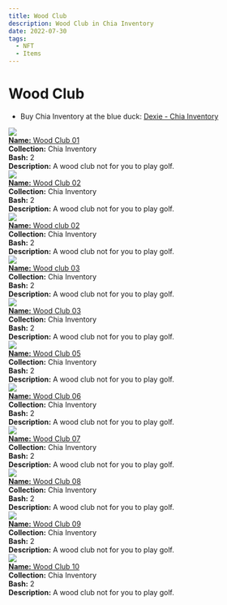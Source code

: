 ```yaml
---
title: Wood Club
description: Wood Club in Chia Inventory
date: 2022-07-30
tags:
  - NFT
  - Items
---
```


# Wood Club

- Buy Chia Inventory at the blue duck: [Dexie - Chia Inventory](https://dexie.space/offers/col16fpva26fhdjp2echs3cr7c30gzl7qe67hu9grtsjcqldz354asjsyzp6wx/xch)

<div class="item_thumbnail_detail">
<img src="https://w6pk4njolast4eclvstupewv5llkfp37bgjmzk2u6zz3vaq5pm.arweave.net/t5-6uNS5YJT4QS6ynR5LV6taiv38JksyrVPZzuoIde4"><br/>
<div><a href="https://www.spacescan.io/xch/coin/0xfbb4dbc4de0a8e100b3efba93f8fdd2ab97e16a302cff6b0911d930d13053d41"><strong>Name:</strong> Wood Club 01</a></div>
<div><strong>Collection:</strong> Chia Inventory</div>
<div><strong>Bash:</strong> 2</div>
<div><strong>Description:</strong> A wood club not for you to play golf.</div>
</div>
<div class="item_thumbnail_detail">
<img src="https://a3cnvns5xwt4zt2pfvizrms3p4hfnvieypsrai7o7uor3ai.arweave.net/BsTatl2_9p8zPTy1RmLJbfw_5W1Q_TD5R_Aj7v0dHYE"><br/>
<div><a href="https://www.spacescan.io/xch/coin/0x848e464b3eb49bb1f261470813f6cc89c6e57c1ebbbe37039b546f55aefce0c9"><strong>Name:</strong> Wood Club 02</a></div>
<div><strong>Collection:</strong> Chia Inventory</div>
<div><strong>Bash:</strong> 2</div>
<div><strong>Description:</strong> A wood club not for you to play golf.</div>
</div>
<div class="item_thumbnail_detail">
<img src="https://3ug7tb4bjnc4k5ljoaeb42levwmwklkqjlyyoiwvbmankfvi.arweave.net/3Q35h4FLRcV1aXAIHmlkrZllLVBK8Yc_i1QsA1Rao-g"><br/>
<div><a href="https://www.spacescan.io/xch/coin/0xd4269042abbd824d89c8c087acf9ec4144bd99b00338b519e7d268e2a9d941df"><strong>Name:</strong> Wood club 02</a></div>
<div><strong>Collection:</strong> Chia Inventory</div>
<div><strong>Bash:</strong> 2</div>
<div><strong>Description:</strong> A wood club not for you to play golf.</div>
</div>
<div class="item_thumbnail_detail">
<img src="https://xqxisjgoierj4bfa3zo3nnrst37wvyrjnxdzq52xpdnkptet.arweave.net/vC6JJM5BIp4EoN5dtrY_ynv9q4ilt-x5h3V3jap8yTg"><br/>
<div><a href="https://www.spacescan.io/xch/coin/0xa0a2813d83e869d66fe60387ebd12bb7ce8d3b59b49b4e440d4a4a76519f9803"><strong>Name:</strong> Wood club 03</a></div>
<div><strong>Collection:</strong> Chia Inventory</div>
<div><strong>Bash:</strong> 2</div>
<div><strong>Description:</strong> A wood club not for you to play golf.</div>
</div>
<div class="item_thumbnail_detail">
<img src="https://fixisgstjfm4azebpk6rlyd3htq6lelk466chz5oofiyxditvicq.arweave.net/Ki6JGlNJWcBkgXq9FeB7POHlkWrnvCPnrnFRi40TqgU"><br/>
<div><a href="https://www.spacescan.io/xch/coin/0xe6235ca7febae5079fd3a0bca7079655c99312b4e4e5cee64ec521742a8f3a06"><strong>Name:</strong> Wood Club 03</a></div>
<div><strong>Collection:</strong> Chia Inventory</div>
<div><strong>Bash:</strong> 2</div>
<div><strong>Description:</strong> A wood club not for you to play golf.</div>
</div>
<div class="item_thumbnail_detail">
<img src="https://6busoun2zzivarb4j2nhkqx5pmgmkzdxclc5wsaez2auvrxg44.arweave.net/8GknUbrOUVBEP_E6adUL9ewzFZHcSxdtIBM6BSsbm50"><br/>
<div><a href="https://www.spacescan.io/xch/coin/0xb9d9261c7bd3b190e27f7e1e24b14a4b3cfcece8e1b6d4c240cf6a4656d24917"><strong>Name:</strong> Wood Club 05</a></div>
<div><strong>Collection:</strong> Chia Inventory</div>
<div><strong>Bash:</strong> 2</div>
<div><strong>Description:</strong> A wood club not for you to play golf.</div>
</div>
<div class="item_thumbnail_detail">
<img src="https://yrptfpyfa2jmaknoyn42wobajqhij2xpor2fk54gyzcto6puwy.arweave.net/xF8yvwUGksAprsN5qzggTA6E6u90dFV3hs_ZFN3n0ts"><br/>
<div><a href="https://www.spacescan.io/xch/coin/0x53b2321d9446b1972bf84f17a41d2a0e379800601b860cd54c34886556b79690"><strong>Name:</strong> Wood Club 06</a></div>
<div><strong>Collection:</strong> Chia Inventory</div>
<div><strong>Bash:</strong> 2</div>
<div><strong>Description:</strong> A wood club not for you to play golf.</div>
</div>
<div class="item_thumbnail_detail">
<img src="https://gnnfhcnxfhhuicc6y55miruw5ogxprolc5ke2q34wu6xwuw4.arweave.net/M1pTibcpz0QIXsd6xEaW-6413xcsXVE1DfL_U9e1Lcg"><br/>
<div><a href="https://www.spacescan.io/xch/coin/0x103b7ae887f5141e328e9324b5a673d8bc9c79be7e40226cb41f1598ece516ff"><strong>Name:</strong> Wood Club 07</a></div>
<div><strong>Collection:</strong> Chia Inventory</div>
<div><strong>Bash:</strong> 2</div>
<div><strong>Description:</strong> A wood club not for you to play golf.</div>
</div>
<div class="item_thumbnail_detail">
<img src="https://dwhikh6kphixwqdhm2s6ordzmltxphdzyikkbeojwlycu2ielm2a.arweave.net/HY6FH8p50XtAZ2al50R5Yud3nHnCFKCRybLwKmkEWzQ"><br/>
<div><a href="https://www.spacescan.io/xch/coin/0xb886f9bd055907379830f57ffad106deab9e41d40abe39e646d8e0bc837dc377"><strong>Name:</strong> Wood Club 08</a></div>
<div><strong>Collection:</strong> Chia Inventory</div>
<div><strong>Bash:</strong> 2</div>
<div><strong>Description:</strong> A wood club not for you to play golf.</div>
</div>
<div class="item_thumbnail_detail">
<img src="https://c5pnxrfkxpxaeo6vu4ata4vf26sxdlxm2layg5dzziseau2a.arweave.net/F17bxKq7_7gI71acB_MHKl16Vxr-uzSwYN0ecokQFNA"><br/>
<div><a href="https://www.spacescan.io/xch/coin/0x0d30765e2f59c45785aaec64a1a3fbed79f7606b8aeca6790996c9daa2708d39"><strong>Name:</strong> Wood Club 09</a></div>
<div><strong>Collection:</strong> Chia Inventory</div>
<div><strong>Bash:</strong> 2</div>
<div><strong>Description:</strong> A wood club not for you to play golf.</div>
</div>
<div class="item_thumbnail_detail">
<img src="https://6b4fxnuqtrwyprrkjqry6avhauvaxakm2g52giuvvz63uc4fgi.arweave.net/8HhbtpCcbYfGKkwjjwKnBSoLgUzR_u6Mila59uguFMg"><br/>
<div><a href="https://www.spacescan.io/xch/coin/0xd4e46d772aa995ac69de9e02093a5d3772598a8578b56eb359f67b331600769d"><strong>Name:</strong> Wood Club 10</a></div>
<div><strong>Collection:</strong> Chia Inventory</div>
<div><strong>Bash:</strong> 2</div>
<div><strong>Description:</strong> A wood club not for you to play golf.</div>
</div>

